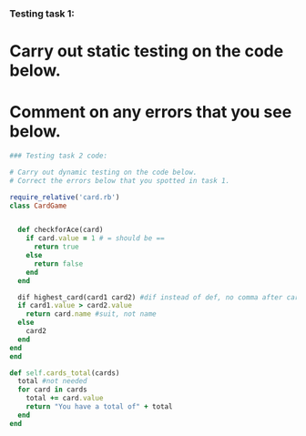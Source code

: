 ### Testing task 1:

# Carry out static testing on the code below.
# Comment on any errors that you see below.
```ruby
### Testing task 2 code:

# Carry out dynamic testing on the code below.
# Correct the errors below that you spotted in task 1.

require_relative('card.rb')
class CardGame


  def checkforAce(card)
    if card.value = 1 # = should be ==
      return true
    else
      return false
    end
  end

  dif highest_card(card1 card2) #dif instead of def, no comma after card1,
  if card1.value > card2.value
    return card.name #suit, not name
  else
    card2
  end
end
end 

def self.cards_total(cards)
  total #not needed
  for card in cards
    total += card.value
    return "You have a total of" + total
  end
end


```
